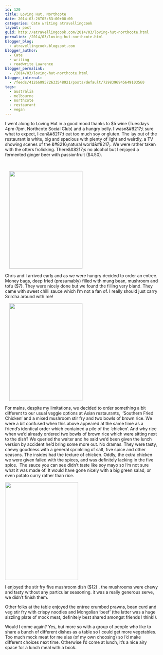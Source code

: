```yaml
---
id: 120
title: Loving Hut, Northcote
date: 2014-03-26T05:53:00+00:00
categories: Cate writing atravellingcook
layout: post
guid: http://atravellingcook.com/2014/03/loving-hut-northcote.html
permalink: /2014/03/loving-hut-northcote.html
blogger_blog:
  - atravellingcook.blogspot.com
blogger_author:
  - Cate
  - writing
  - readwrite Lawrence
blogger_permalink:
  - /2014/03/loving-hut-northcote.html
blogger_internal:
  - /feeds/4126609572633548921/posts/default/7298396945649103560
tags:
  - australia
  - melbourne
  - northcote
  - restaurant
  - vegan
---
```

I went along to Loving Hut in a good mood thanks to $5 wine (Tuesdays 4pm-7pm, Northcote Social Club) and a hungry belly. I wasn&#8217;t sure what to expect, I can&#8217;t eat too much soy or gluten. The lay out of the restaurant is white, big and spacious with plenty of light and weirdly, a TV showing scenes of the &#8216;natural world&#8217;. We were rather taken with the otters frolicking. There&#8217;s no alcohol but I enjoyed a fermented ginger beer with passionfruit ($4.50).

                                                

<a style="margin-left: 1em; margin-right: 1em; text-align: center;" href="http://4.bp.blogspot.com/-EkiXAoux6B0/UzJY8mtUpLI/AAAAAAAAIeE/jxicZu8H9KI/s1600/IMG_20140325_192207.jpg"><img src="http://4.bp.blogspot.com/-EkiXAoux6B0/UzJY8mtUpLI/AAAAAAAAIeE/jxicZu8H9KI/s1600/IMG_20140325_192207.jpg" alt="" width="240" height="320" border="0" /></a>

Chris and I arrived early and as we were hungry decided to order an entree. Money bags, deep fried (presumably) filled with mung bean, mushroom and tofu ($7). They were nicely done but we found the filling very bland. They came with sweet chilli sauce which I&#8217;m not a fan of. I really should just carry Srircha around with me!

<a style="margin-left: 1em; margin-right: 1em; text-align: center;" href="http://1.bp.blogspot.com/-Zg6twK9ivwg/UzJY9VbdqnI/AAAAAAAAIeI/ued0QjRz_qk/s1600/IMG_20140325_194728.jpg"><img src="http://1.bp.blogspot.com/-Zg6twK9ivwg/UzJY9VbdqnI/AAAAAAAAIeI/ued0QjRz_qk/s1600/IMG_20140325_194728.jpg" alt="" width="240" height="320" border="0" /></a>

For mains, despite my limitations, we decided to order something a bit different to our usual veggie options at Asian restaurants,  &#8216;Southern Fried Chicken&#8217; and a mixed mushroom stir fry and two bowls of brown rice. We were a bit confused when this above appeared at the same time as a friend&#8217;s identical order which contained a pile of the &#8216;chicken&#8217;. And why rice when we&#8217;d already ordered two bowls of brown rice which were sitting next to the dish? We queried the waiter and he said we&#8217;d been given the lunch version by accident he&#8217;d bring some more out. No dramas. They were tasty, chewy goodness with a general sprinkling of salt, five spice and other seasons. The insides had the texture of chicken. Oddly, the extra chicken we were given failed with the spices, and was definitely lacking in the five spice.  The sauce you can see didn&#8217;t taste like soy mayo so I&#8217;m not sure what it was made of. It would have gone nicely with a big green salad, or even potato curry rather than rice.


  <a  href="http://1.bp.blogspot.com/-0Is0sSK4Vg0/UzJY9kQ2oeI/AAAAAAAAIeQ/9ALvjz-GOCA/s1600/IMG_20140325_195153.jpg"><img src="http://1.bp.blogspot.com/-0Is0sSK4Vg0/UzJY9kQ2oeI/AAAAAAAAIeQ/9ALvjz-GOCA/s1600/IMG_20140325_195153.jpg" alt="" width="240" height="320" border="0" /></a>





I enjoyed the stir fry five mushroom dish ($12) , the mushrooms were chewy and tasty without any particular seasoning. it was a really generous serve, we didn&#8217;t finish them.

Other folks at the table enjoyed the entree crumbed prawns, bean curd and veg stir fry with crispy noodles and Mongolian &#8216;beef&#8217; (the latter was a huge sizzling plate of mock meat, definitely best shared amongst friends I think!).

Would I come again? Yes, but more so with a group of people who like to share a bunch of different dishes as a table so I could get more vegetables. Too much mock meat for me alas (of my own choosing) so I&#8217;d make different choices next time. Otherwise I&#8217;d come at lunch, it&#8217;s a nice airy space for a lunch meal with a book.
